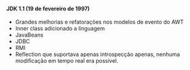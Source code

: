 #### JDK 1.1 (19 de fevereiro de 1997)


* Grandes melhorias e refatorações nos modelos de evento do AWT
* Inner class adicionado a linguagem
* JavaBeans 
* JDBC 
* RMI 
* Reflection que suportava apenas introspecção apenas, nenhuma modificação em tempo real era possível.